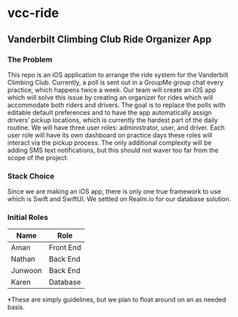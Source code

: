 # vcc-ride
## Vanderbilt Climbing Club Ride Organizer App

### The Problem
This repo is an iOS application to arrange the ride system for the Vanderbilt Climbing Club.  Currently, a poll is sent out in a GroupMe group chat every practice, which happens twice a week. Our team will create an iOS app which will solve this issue by creating an organizer for rides which will accommodate both riders and drivers. The goal is to replace the polls with editable default preferences and to have the app automatically assign drivers’ pickup locations, which is currently the hardest part of the daily routine. We will have three user roles: administrator, user, and driver. Each user role will have its own dashboard on practice days these roles will interact via the pickup process. The only additional complexity will be adding SMS text notifications, but this should not waver too far from the scope of the project. 

### Stack Choice 
Since we are making an iOS app, there is only one true framework to use which is Swift and SwiftUI. We settled on Realm.io for our database solution. 

### Initial Roles 

| Name| Role|
| ----------- | ----------- |
| Aman| Front End |
| Nathan | Back End |
| Junwoon | Back End |
| Karen | Database |

*These are simply guidelines, but we plan to float around on an as needed basis. 
